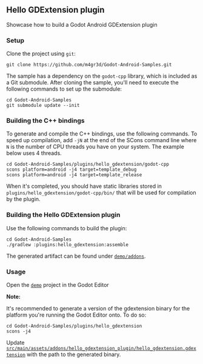 ## Hello GDExtension plugin

Showcase how to build a Godot Android GDExtension plugin

### Setup

Clone the project using `git`:

```
git clone https://github.com/m4gr3d/Godot-Android-Samples.git
```

The sample has a dependency on the `godot-cpp` library, which is included as a Git submodule. 
After cloning the sample, you'll need to execute the following commands to set up the submodule:

```
cd Godot-Android-Samples
git submodule update --init
```

### Building the C++ bindings

To generate and compile the C++ bindings, use the following commands. To speed up compilation, 
add `-jN` at the end of the SCons command line where `N` is the number of CPU threads you have 
on your system. The example below uses 4 threads.

```
cd Godot-Android-Samples/plugins/hello_gdextension/godot-cpp
scons platform=android -j4 target=template_debug
scons platform=android -j4 target=template_release
```

When it's completed, you should have static libraries stored in 
`plugins/hello_gdextension/godot-cpp/bin/` that will be used for 
compilation by the plugin.

### Building the Hello GDExtension plugin

Use the following commands to build the plugin:

```
cd Godot-Android-Samples
./gradlew :plugins:hello_gdextension:assemble
```

The generated artifact can be found under [`demo/addons`](demo/addons).

### Usage

Open the [`demo`](demo) project in the Godot Editor

**Note:**

It's recommended to generate a version of the gdextension binary for the platform you're running 
the Godot Editor onto. To do so:

```
cd Godot-Android-Samples/plugins/hello_gdextension
scons -j4
```

Update [`src/main/assets/addons/hello_gdextension_plugin/hello_gdextension.gdextension`](src/main/assets/addons/hello_gdextension_plugin/hello_gdextension.gdextension) 
with the path to the generated binary. 
